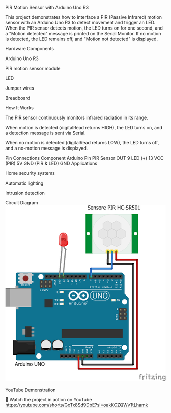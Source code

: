 PIR Motion Sensor with Arduino Uno R3

This project demonstrates how to interface a PIR (Passive Infrared) motion sensor with an Arduino Uno R3 to detect movement and trigger an LED. When the PIR sensor detects motion, the LED turns on for one second, and a "Motion detected" message is printed on the Serial Monitor. If no motion is detected, the LED remains off, and "Motion not detected" is displayed.

Hardware Components

Arduino Uno R3

PIR motion sensor module

LED

Jumper wires

Breadboard

How It Works

The PIR sensor continuously monitors infrared radiation in its range.

When motion is detected (digitalRead returns HIGH), the LED turns on, and a detection message is sent via Serial.

When no motion is detected (digitalRead returns LOW), the LED turns off, and a no-motion message is displayed.

Pin Connections
Component	Arduino Pin
PIR Sensor OUT	9
LED (+)	13
VCC (PIR)	5V
GND (PIR & LED)	GND
Applications

Home security systems

Automatic lighting

Intrusion detection

Circuit Diagram
![PIR Motion Sensor Circuit Diagram](PIR-Sensor%20Circuit%20diagram.png)

YouTube Demonstration

🔗 Watch the project in action on YouTube https://youtube.com/shorts/GoTx8Sd9DbE?si=oakKCZQWvTtLhamk
